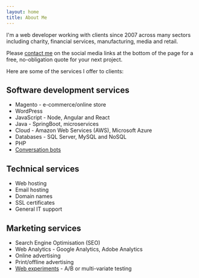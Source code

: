 ```yaml
---
layout: home
title: About Me
---
```

I'm a web developer working with clients since 2007 across many sectors including charity, financial services, manufacturing, media and retail.

Please [contact me](/contact/) on the social media links at the bottom of the page for a free, no-obligation quote for your next project.

Here are some of the services I offer to clients:

## Software development services
* Magento - e-commerce/online store
* WordPress
* JavaScript - Node, Angular and React
* Java - SpringBoot, microservices
* Cloud - Amazon Web Services (AWS), Microsoft Azure
* Databases - SQL Server, MySQL and NoSQL
* PHP
* [Conversation bots](/conversation-bots/)

## Technical services
* Web hosting
* Email hosting
* Domain names
* SSL certificates
* General IT support

## Marketing services
* Search Engine Optimisation (SEO)
* Web Analytics - Google Analytics, Adobe Analytics
* Online advertising
* Print/offline advertising
* [Web experiments](/experiments/) - A/B or multi-variate testing
